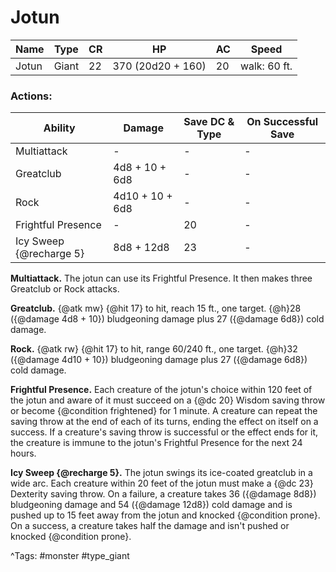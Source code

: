 # Jotun

| Name | Type | CR | HP | AC | Speed |
|------|------|----|----|----|-------|
| Jotun | Giant | 22 | 370 (20d20 + 160) | 20 | walk: 60 ft. |

### Actions:

| Ability | Damage | Save DC & Type | On Successful Save |
|---------|--------|----------------|--------------------|
| Multiattack | - | - | - |
| Greatclub | 4d8 + 10 + 6d8 | - | - |
| Rock | 4d10 + 10 + 6d8 | - | - |
| Frightful Presence | - | 20 | - |
| Icy Sweep {@recharge 5} | 8d8 + 12d8 | 23 | - |


**Multiattack.** The jotun can use its Frightful Presence. It then makes three Greatclub or Rock attacks.

**Greatclub.** {@atk mw} {@hit 17} to hit, reach 15 ft., one target. {@h}28 ({@damage 4d8 + 10}) bludgeoning damage plus 27 ({@damage 6d8}) cold damage.

**Rock.** {@atk rw} {@hit 17} to hit, range 60/240 ft., one target. {@h}32 ({@damage 4d10 + 10}) bludgeoning damage plus 27 ({@damage 6d8}) cold damage.

**Frightful Presence.** Each creature of the jotun's choice within 120 feet of the jotun and aware of it must succeed on a {@dc 20} Wisdom saving throw or become {@condition frightened} for 1 minute. A creature can repeat the saving throw at the end of each of its turns, ending the effect on itself on a success. If a creature's saving throw is successful or the effect ends for it, the creature is immune to the jotun's Frightful Presence for the next 24 hours.

**Icy Sweep {@recharge 5}.** The jotun swings its ice-coated greatclub in a wide arc. Each creature within 20 feet of the jotun must make a {@dc 23} Dexterity saving throw. On a failure, a creature takes 36 ({@damage 8d8}) bludgeoning damage and 54 ({@damage 12d8}) cold damage and is pushed up to 15 feet away from the jotun and knocked {@condition prone}. On a success, a creature takes half the damage and isn't pushed or knocked {@condition prone}.

^Tags: #monster #type_giant